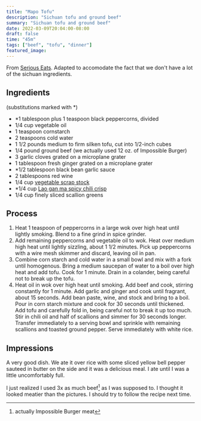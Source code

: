 ```yaml
---
title: "Mapo Tofu"
description: "Sichuan tofu and ground beef"
summary: "Sichuan tofu and ground beef"
date: 2022-03-09T20:04:00-08:00
draft: false
time: "45m"
tags: ["beef", "tofu", "dinner"]
featured_image: 
---
```


From [Serious Eats](https://www.seriouseats.com/real-deal-mapo-dofu-tofu-chinese-sichuan-recipe "Serious Eats - Mapo Tofu").  Adapted to accomodate the fact that we don't have a lot of the sichuan ingredients.

## Ingredients

(substitutions marked with *)

- *1 tablespoon plus 1 teaspoon black peppercorns, divided
- 1/4 cup vegetable oil
- 1 teaspoon cornstarch
- 2 teaspoons cold water
- 1 1/2 pounds medium to firm silken tofu, cut into 1/2-inch cubes
- 1/4 pound ground beef (we actually used 12 oz. of Impossible Burger)
- 3 garlic cloves grated on a microplane grater
- 1 tablespoon fresh ginger grated on a microplane grater
- *1/2 tablespoon black bean garlic sauce
- 2 tablespoons red wine
- 1/4 cup [vegetable scrap stock](https://www.seriouseats.com/save-your-vegetable-scraps-make-stock "Save Your Vegetable Scraps, Make Stock")
- *1/4 cup [Lao gan ma spicy chili crisp](https://www.laoganmausa.com/products "Lao Gan Ma Spicy Chili Crisp")
- 1/4 cup finely sliced scallion greens

## Process
1. Heat 1 teaspoon of peppercorns in a large wok over high heat until lightly smoking. Blend to a fine grind in spice grinder.
1. Add remaining peppercorns and vegetable oil to wok. Heat over medium high heat until lightly sizzling, about 1 1/2 minutes. Pick up peppercorns with a wire mesh skimmer and discard, leaving oil in pan.
1. Combine corn starch and cold water in a small bowl and mix with a fork until homogenous. Bring a medium saucepan of water to a boil over high heat and add tofu. Cook for 1 minute. Drain in a colander, being careful not to break up the tofu.
1. Heat oil in wok over high heat until smoking. Add beef and cook, stirring constantly for 1 minute. Add garlic and ginger and cook until fragrant, about 15 seconds. Add bean paste, wine, and stock and bring to a boil. Pour in corn starch mixture and cook for 30 seconds until thickened. Add tofu and carefully fold in, being careful not to break it up too much. Stir in chili oil and half of scallions and simmer for 30 seconds longer. Transfer immediately to a serving bowl and sprinkle with remaining scallions and toasted ground pepper. Serve immediately with white rice.

## Impressions

A very good dish.  We ate it over rice with some sliced yellow bell pepper sauteed in butter on the side and it was a delicious meal.  I ate until I was a little uncomfortably full.

I just realized I used 3x as much beef[^1] as I was supposed to.  I thought it looked meatier than the pictures.  I should try to follow the recipe next time.

[^1]: actually Impossible Burger meat
